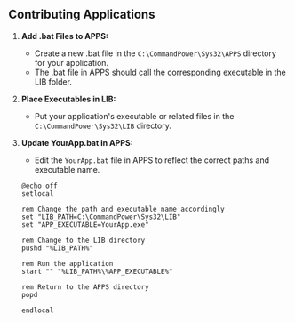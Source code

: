 
## Contributing Applications

1. **Add .bat Files to APPS:**
   - Create a new .bat file in the `C:\CommandPower\Sys32\APPS` directory for your application.
   - The .bat file in APPS should call the corresponding executable in the LIB folder.

2. **Place Executables in LIB:**
   - Put your application's executable or related files in the `C:\CommandPower\Sys32\LIB` directory.

3. **Update YourApp.bat in APPS:**
   - Edit the `YourApp.bat` file in APPS to reflect the correct paths and executable name.

   ```batch
   @echo off
   setlocal

   rem Change the path and executable name accordingly
   set "LIB_PATH=C:\CommandPower\Sys32\LIB"
   set "APP_EXECUTABLE=YourApp.exe"

   rem Change to the LIB directory
   pushd "%LIB_PATH%"

   rem Run the application
   start "" "%LIB_PATH%\%APP_EXECUTABLE%"

   rem Return to the APPS directory
   popd

   endlocal
